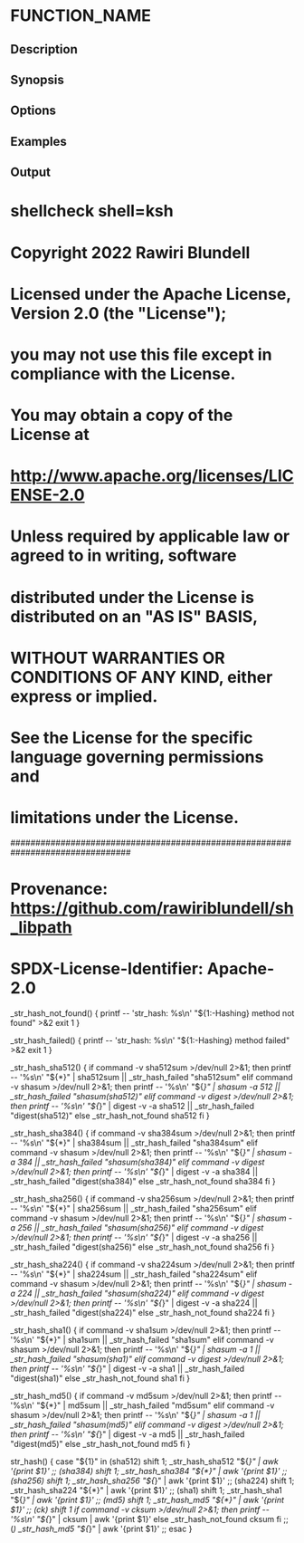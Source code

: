 # FUNCTION_NAME

## Description

## Synopsis

## Options

## Examples

## Output
# shellcheck shell=ksh

# Copyright 2022 Rawiri Blundell
#
# Licensed under the Apache License, Version 2.0 (the "License");
# you may not use this file except in compliance with the License.
# You may obtain a copy of the License at
#
#     http://www.apache.org/licenses/LICENSE-2.0
#
# Unless required by applicable law or agreed to in writing, software
# distributed under the License is distributed on an "AS IS" BASIS,
# WITHOUT WARRANTIES OR CONDITIONS OF ANY KIND, either express or implied.
# See the License for the specific language governing permissions and
# limitations under the License.
################################################################################
# Provenance: https://github.com/rawiriblundell/sh_libpath
# SPDX-License-Identifier: Apache-2.0

_str_hash_not_found() {
  printf -- 'str_hash: %s\n' "${1:-Hashing} method not found" >&2
  exit 1
}

_str_hash_failed() {
  printf -- 'str_hash: %s\n' "${1:-Hashing} method failed" >&2
  exit 1
}

_str_hash_sha512() {
  if command -v sha512sum >/dev/null 2>&1; then
    printf -- '%s\n' "${*}" | sha512sum || _str_hash_failed "sha512sum"
  elif command -v shasum >/dev/null 2>&1; then
    printf -- '%s\n' "${*}" | shasum -a 512 || _str_hash_failed "shasum(sha512)"
  elif command -v digest >/dev/null 2>&1; then
    printf -- '%s\n' "${*}" | digest -v -a sha512 || _str_hash_failed "digest(sha512)"
  else
    _str_hash_not_found sha512
  fi
}

_str_hash_sha384() {
  if command -v sha384sum >/dev/null 2>&1; then
    printf -- '%s\n' "${*}" | sha384sum || _str_hash_failed "sha384sum"
  elif command -v shasum >/dev/null 2>&1; then
    printf -- '%s\n' "${*}" | shasum -a 384 || _str_hash_failed "shasum(sha384)"
  elif command -v digest >/dev/null 2>&1; then
    printf -- '%s\n' "${*}" | digest -v -a sha384 || _str_hash_failed "digest(sha384)"
  else
    _str_hash_not_found sha384
  fi
}

_str_hash_sha256() {
  if command -v sha256sum >/dev/null 2>&1; then
    printf -- '%s\n' "${*}" | sha256sum || _str_hash_failed "sha256sum"
  elif command -v shasum >/dev/null 2>&1; then
    printf -- '%s\n' "${*}" | shasum -a 256 || _str_hash_failed "shasum(sha256)"
  elif command -v digest >/dev/null 2>&1; then
    printf -- '%s\n' "${*}" | digest -v -a sha256 || _str_hash_failed "digest(sha256)"
  else
    _str_hash_not_found sha256
  fi
}

_str_hash_sha224() {
  if command -v sha224sum >/dev/null 2>&1; then
    printf -- '%s\n' "${*}" | sha224sum || _str_hash_failed "sha224sum"
  elif command -v shasum >/dev/null 2>&1; then
    printf -- '%s\n' "${*}" | shasum -a 224 || _str_hash_failed "shasum(sha224)"
  elif command -v digest >/dev/null 2>&1; then
    printf -- '%s\n' "${*}" | digest -v -a sha224 || _str_hash_failed "digest(sha224)"
  else
    _str_hash_not_found sha224
  fi
}

_str_hash_sha1() {
  if command -v sha1sum >/dev/null 2>&1; then
    printf -- '%s\n' "${*}" | sha1sum || _str_hash_failed "sha1sum"
  elif command -v shasum >/dev/null 2>&1; then
    printf -- '%s\n' "${*}" | shasum -a 1 || _str_hash_failed "shasum(sha1)"
  elif command -v digest >/dev/null 2>&1; then
    printf -- '%s\n' "${*}" | digest -v -a sha1 || _str_hash_failed "digest(sha1)"
  else
    _str_hash_not_found sha1
  fi
}

_str_hash_md5() {
  if command -v md5sum >/dev/null 2>&1; then
    printf -- '%s\n' "${*}" | md5sum || _str_hash_failed "md5sum"
  elif command -v shasum >/dev/null 2>&1; then
    printf -- '%s\n' "${*}" | shasum -a 1 || _str_hash_failed "shasum(md5)"
  elif command -v digest >/dev/null 2>&1; then
    printf -- '%s\n' "${*}" | digest -v -a md5 || _str_hash_failed "digest(md5)"
  else
    _str_hash_not_found md5
  fi
}

str_hash() {
  case "${1}" in
    (sha512) shift 1; _str_hash_sha512 "${*}" | awk '{print $1}' ;;
    (sha384) shift 1; _str_hash_sha384 "${*}" | awk '{print $1}' ;;
    (sha256) shift 1; _str_hash_sha256 "${*}" | awk '{print $1}' ;;
    (sha224) shift 1; _str_hash_sha224 "${*}" | awk '{print $1}' ;;
    (sha1)   shift 1; _str_hash_sha1 "${*}" | awk '{print $1}' ;;
    (md5)    shift 1; _str_hash_md5 "${*}" | awk '{print $1}' ;;
    (ck)
      shift 1
      if command -v cksum >/dev/null 2>&1; then
        printf -- '%s\n' "${*}" | cksum | awk '{print $1}'
      else
        _str_hash_not_found cksum
      fi ;;
    (*)      _str_hash_md5 "${*}" | awk '{print $1}' ;;
  esac
}
